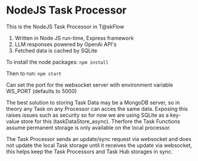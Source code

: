# NodeJS Task Processor

This is the NodeJS Task Processor in T@skFlow

1. Written in Node JS run-time, Express framework
3. LLM responses powered by OpenAi API's
4. Fetched data is cached by SQLite

To install the node packages: `npm install` 

Then to run: `npm start` 

Can set the port for the websocket server with environment variable WS_PORT (defaults to 5000)

The best solution to storing Task Data may be a MongoDB server, so in theory any Task on any Processor can acces the same data. Exposing this raises issues such as security so for now we are using SQLite as a key-value store for this (taskDataStore_async). Therfore the Task Functions assume permanent storage is only available on the local processor.

The Task Processor sends an update/sync request via websocket and does not update the local Task storage until it receives the update via websocket, this helps keep the Task Processors and Task Hub storages in sync.